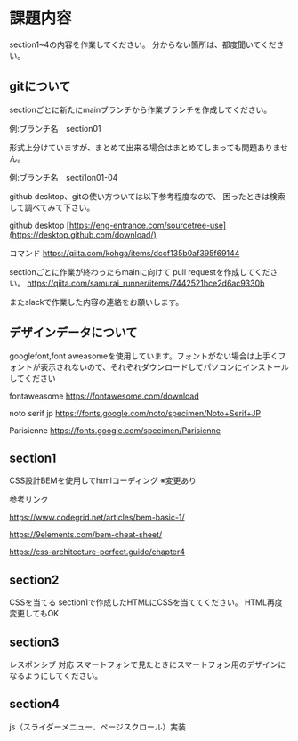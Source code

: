 
# 課題内容

section1~4の内容を作業してください。
分からない箇所は、都度聞いてください。
## gitについて

sectionごとに新たにmainブランチから作業ブランチを作成してください。

例:ブランチ名　section01

形式上分けていますが、まとめて出来る場合はまとめてしまっても問題ありません。

例:ブランチ名　secti1on01-04

github desktop、gitの使い方ついては以下参考程度なので、
困ったときは検索して調べてみて下さい。

github desktop
[https://eng-entrance.com/sourcetree-use](https://desktop.github.com/download/)

コマンド
https://qiita.com/kohga/items/dccf135b0af395f69144

sectionごとに作業が終わったらmainに向けて
pull requestを作成してください。
https://qiita.com/samurai_runner/items/7442521bce2d6ac9330b

またslackで作業した内容の連絡をお願いします。

## デザインデータについて
googlefont,font aweasomeを使用しています。フォントがない場合は上手くフォントが表示されないので、それぞれダウンロードしてパソコンにインストールしてください

fontaweasome
https://fontawesome.com/download

noto serif jp
https://fonts.google.com/noto/specimen/Noto+Serif+JP

Parisienne
https://fonts.google.com/specimen/Parisienne

## section1
CSS設計BEMを使用してhtmlコーディング
※変更あり

参考リンク

https://www.codegrid.net/articles/bem-basic-1/

https://9elements.com/bem-cheat-sheet/

https://css-architecture-perfect.guide/chapter4

## section2
CSSを当てる
section1で作成したHTMLにCSSを当ててください。
HTML再度変更してもOK

## section3
レスポンシブ 対応
スマートフォンで見たときにスマートフォン用のデザインになるようにしてください。

## section4
js（スライダーメニュー、ページスクロール）実装

